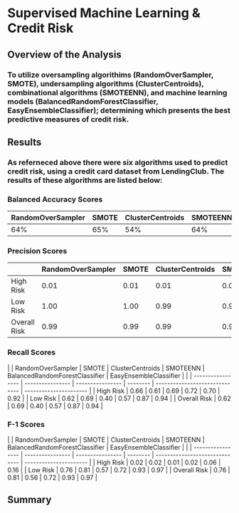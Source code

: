 # Supervised Machine Learning & Credit Risk

## Overview of the Analysis

### To utilize oversampling algorithims (RandomOverSampler, SMOTE), undersampling algorithms (ClusterCentroids), combinational algorithms (SMOTEENN), and machine learning models (BalancedRandomForestClassifier, EasyEnsembleClassifier); determining which presents the best predictive measures of credit risk. 

## Results

### As referneced above there were six algorithms used to predict credit risk, using a credit card dataset from LendingClub. The results of these algorithms are listed below:

### Balanced Accuracy Scores

| RandomOverSampler | SMOTE            | ClusterCentroids | SMOTEENN | BalancedRandomForestClassifier | EasyEnsembleClassifier |
| ----------------- | ---------------- | ---------------- | -------- | ------------------------------ | ---------------------- |
| 64%               | 65%              | 54%              | 64%      | 79%                            |  93%                   |

### Precision Scores

|               | RandomOverSampler | SMOTE            | ClusterCentroids | SMOTEENN | BalancedRandomForestClassifier | EasyEnsembleClassifier |
| ------------- | ----------------- | ---------------- | ---------------- | -------- | ------------------------------ | ---------------------- |
| High Risk     | 0.01              | 0.01             | 0.01             | 0.01     | 0.03                           | 0.09                   |
| Low Risk      | 1.00              | 1.00             | 0.99             | 0.99     | 1.00                           | 1.00                   |
| Overall Risk  | 0.99              | 0.99             | 0.99             | 0.99     | 0.99                           | 0.99                   |

### Recall Scores

|               | RandomOverSampler | SMOTE            | ClusterCentroids | SMOTEENN | BalancedRandomForestClassifier | EasyEnsembleClassifier |
|               | ----------------- | ---------------- | ---------------- | -------- | ------------------------------ | ---------------------- |
| High Risk     | 0.66              | 0.61             | 0.69             | 0.72     | 0.70                           | 0.92                   |
| Low Risk      | 0.62              | 0.69             | 0.40             | 0.57     | 0.87                           | 0.94                   |
| Overall Risk  | 0.62              | 0.69             | 0.40             | 0.57     | 0.87                           | 0.94                   |

### F-1 Scores


|               | RandomOverSampler | SMOTE            | ClusterCentroids | SMOTEENN | BalancedRandomForestClassifier | EasyEnsembleClassifier |
|               | ----------------- | ---------------- | ---------------- | -------- | ------------------------------ | ---------------------- |
| High Risk     | 0.02              | 0.02             | 0.01             | 0.02     | 0.06                           | 0.16                   |
| Low Risk      | 0.76              | 0.81             | 0.57             | 0.72     | 0.93                           | 0.97                   |
| Overall Risk  | 0.76              | 0.81             | 0.56             | 0.72     | 0.93                           | 0.97                   |

## Summary
